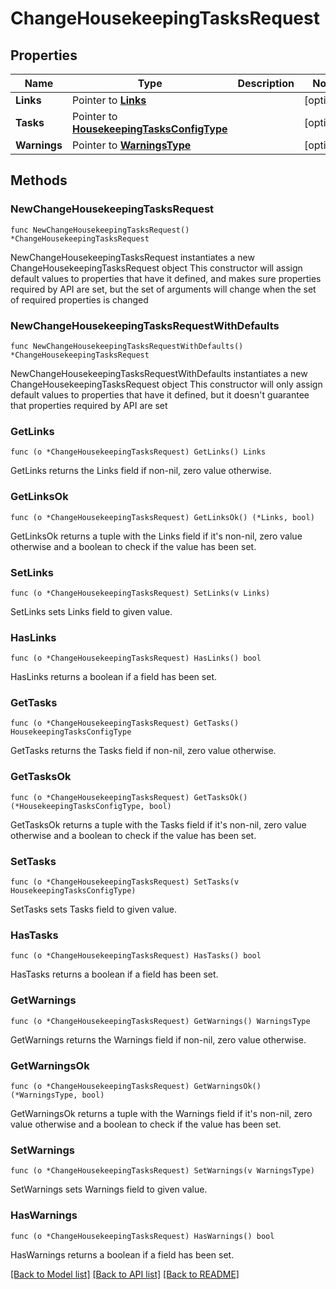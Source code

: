 # ChangeHousekeepingTasksRequest

## Properties

Name | Type | Description | Notes
------------ | ------------- | ------------- | -------------
**Links** | Pointer to [**Links**](Links.md) |  | [optional] 
**Tasks** | Pointer to [**HousekeepingTasksConfigType**](HousekeepingTasksConfigType.md) |  | [optional] 
**Warnings** | Pointer to [**WarningsType**](WarningsType.md) |  | [optional] 

## Methods

### NewChangeHousekeepingTasksRequest

`func NewChangeHousekeepingTasksRequest() *ChangeHousekeepingTasksRequest`

NewChangeHousekeepingTasksRequest instantiates a new ChangeHousekeepingTasksRequest object
This constructor will assign default values to properties that have it defined,
and makes sure properties required by API are set, but the set of arguments
will change when the set of required properties is changed

### NewChangeHousekeepingTasksRequestWithDefaults

`func NewChangeHousekeepingTasksRequestWithDefaults() *ChangeHousekeepingTasksRequest`

NewChangeHousekeepingTasksRequestWithDefaults instantiates a new ChangeHousekeepingTasksRequest object
This constructor will only assign default values to properties that have it defined,
but it doesn't guarantee that properties required by API are set

### GetLinks

`func (o *ChangeHousekeepingTasksRequest) GetLinks() Links`

GetLinks returns the Links field if non-nil, zero value otherwise.

### GetLinksOk

`func (o *ChangeHousekeepingTasksRequest) GetLinksOk() (*Links, bool)`

GetLinksOk returns a tuple with the Links field if it's non-nil, zero value otherwise
and a boolean to check if the value has been set.

### SetLinks

`func (o *ChangeHousekeepingTasksRequest) SetLinks(v Links)`

SetLinks sets Links field to given value.

### HasLinks

`func (o *ChangeHousekeepingTasksRequest) HasLinks() bool`

HasLinks returns a boolean if a field has been set.

### GetTasks

`func (o *ChangeHousekeepingTasksRequest) GetTasks() HousekeepingTasksConfigType`

GetTasks returns the Tasks field if non-nil, zero value otherwise.

### GetTasksOk

`func (o *ChangeHousekeepingTasksRequest) GetTasksOk() (*HousekeepingTasksConfigType, bool)`

GetTasksOk returns a tuple with the Tasks field if it's non-nil, zero value otherwise
and a boolean to check if the value has been set.

### SetTasks

`func (o *ChangeHousekeepingTasksRequest) SetTasks(v HousekeepingTasksConfigType)`

SetTasks sets Tasks field to given value.

### HasTasks

`func (o *ChangeHousekeepingTasksRequest) HasTasks() bool`

HasTasks returns a boolean if a field has been set.

### GetWarnings

`func (o *ChangeHousekeepingTasksRequest) GetWarnings() WarningsType`

GetWarnings returns the Warnings field if non-nil, zero value otherwise.

### GetWarningsOk

`func (o *ChangeHousekeepingTasksRequest) GetWarningsOk() (*WarningsType, bool)`

GetWarningsOk returns a tuple with the Warnings field if it's non-nil, zero value otherwise
and a boolean to check if the value has been set.

### SetWarnings

`func (o *ChangeHousekeepingTasksRequest) SetWarnings(v WarningsType)`

SetWarnings sets Warnings field to given value.

### HasWarnings

`func (o *ChangeHousekeepingTasksRequest) HasWarnings() bool`

HasWarnings returns a boolean if a field has been set.


[[Back to Model list]](../README.md#documentation-for-models) [[Back to API list]](../README.md#documentation-for-api-endpoints) [[Back to README]](../README.md)


